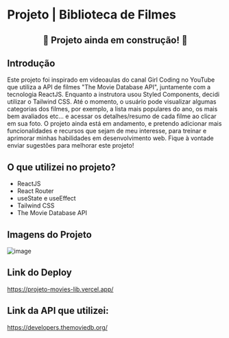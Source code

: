 # Projeto | Biblioteca de Filmes
<div align="center">
<h2> 🚧 Projeto ainda em construção! 🚧 </h2>
</div>

## Introdução 

Este projeto foi inspirado em videoaulas do canal Girl Coding no YouTube que utiliza a API de filmes "The Movie Database API", juntamente com a tecnologia ReactJS. Enquanto a instrutora usou Styled Components, decidi utilizar o Tailwind CSS. Até o momento, o usuário pode visualizar algumas categorias dos filmes, por exemplo, a lista mais populares do ano, os mais bem avaliados etc... e acessar os detalhes/resumo de cada filme ao clicar em sua foto. O projeto ainda está em andamento, e pretendo adicionar mais funcionalidades e recursos que sejam de meu interesse, para treinar e aprimorar minhas habilidades em desenvolvimento web. Fique à vontade enviar sugestões para melhorar este projeto!

## O que utilizei no projeto?
- ReactJS
- React Router 
- useState e useEffect
- Tailwind CSS 
- The Movie Database API

## Imagens do Projeto

![image](https://user-images.githubusercontent.com/100172961/230538242-28da3c38-2a88-4e3a-9c6a-54eb2149bf43.png)

## Link do Deploy
https://projeto-movies-lib.vercel.app/

## Link da API que utilizei:
https://developers.themoviedb.org/
